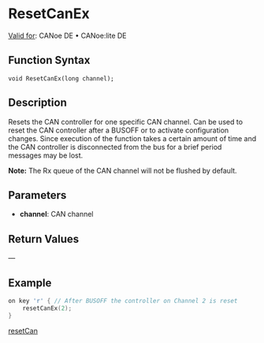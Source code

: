 # ResetCanEx

[Valid for](../../../Shared/FeatureAvailability.md): CANoe DE • CANoe:lite DE

## Function Syntax

```
void ResetCanEx(long channel);
```

## Description

Resets the CAN controller for one specific CAN channel. Can be used to reset the CAN controller after a BUSOFF or to activate configuration changes. Since execution of the function takes a certain amount of time and the CAN controller is disconnected from the bus for a brief period messages may be lost.

**Note:** The Rx queue of the CAN channel will not be flushed by default.

## Parameters

- **channel**: CAN channel

## Return Values

—

## Example

```c
on key 'r' { // After BUSOFF the controller on Channel 2 is reset
    resetCanEx(2);
}
```

[resetCan](CAPLfunctionResetCan.md)
